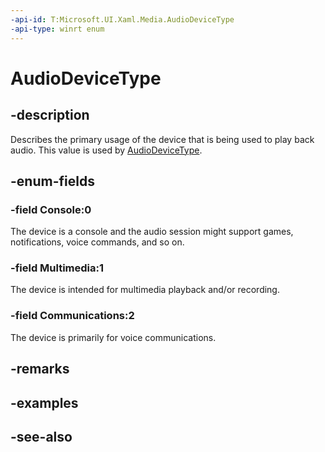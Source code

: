 ```yaml
---
-api-id: T:Microsoft.UI.Xaml.Media.AudioDeviceType
-api-type: winrt enum
---
```


<!-- Enumeration syntax
public enum Windows.UI.Xaml.Media.AudioDeviceType : int
-->

# AudioDeviceType

## -description
Describes the primary usage of the device that is being used to play back audio. This value is used by [AudioDeviceType](../microsoft.ui.xaml.controls/mediaelement_audiodevicetype.md).

## -enum-fields
### -field Console:0
The device is a console and the audio session might support games, notifications, voice commands, and so on.

### -field Multimedia:1
The device is intended for multimedia playback and/or recording.

### -field Communications:2
The device is primarily for voice communications.


## -remarks

## -examples

## -see-also
